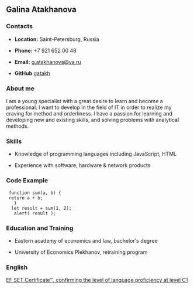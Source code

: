 ## Galina Atakhanova ##

### Contacts
 
 - **Location:** Saint-Petersburg, Russia
 
 - **Phone:** +7 921 652 00 48
 
 - **Email:** g.atakhanova@ya.ru
 
 - **GitHub** [gatakh](https://github.com/gatakh) 

### About me
 
 I am a young specialist with a great desire to learn and become a professional. I want to develop in the field of IT in order to realize my craving for method and orderliness. I have a passion for learning and developing new and existing skills, and solving problems with analytical methods.

### Skills
 
- Knowledge of programming languages including JavaScript, HTML

- Experience with software, hardware & network products

### Code Example
 
     function sum(a, b) { 
     return a + b; 
       }  
      let result = sum(1, 2);
       alert( result ); 

### Education and Training
 
- Eastern academy of economics and law, bachelor's degree

- University of Economics Plekhanov, retraining program

### English
 
[EF SET Certificate™, confirming the level of language proficiency at level C1](https://www.efset.org/cert/cG3hKP)
